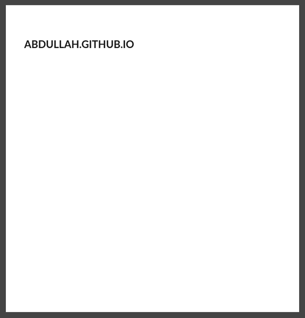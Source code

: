 # Abdullah.github.io
<html>
  <head>
    <title>Professional Resume</title>
    <link href="https://maxcdn.bootstrapcdn.com/font-awesome/4.7.0/css/font-awesome.min.css" rel="stylesheet" integrity="sha384-wvfXpqpZZVQGK6TAh5PVlGOfQNHSoD2xbE+QkPxCAFlNEevoEH3Sl0sibVcOQVnN" crossorigin="anonymous">
    <link href="https://fonts.googleapis.com/css?family=Lato|Open+Sans" rel="stylesheet">
    <style>
      html {
        background-color: #444;
        padding: 0 1em;
      }
      body {
        background-color: #FFF;
        font-family: 'Lato', sans-serif;
        margin: 1em auto;
        max-width: 50em;
        height: 52.625em;
      }
      #section-left {
        width: 35%;
        float: left;
        height: 100%;
        background-color: #fc7a70;
        color: #fff;
        text-align: center;
      }
      #section-left .section {
        margin-top: 40%;
        padding: 1em;
      }
      #section-left .section .logo {
        height: 150px;
        width: 150px;
        border-radius: 50%;
        margin: 0 auto;
        background: url('http://jaipurstudents.com/broker/wp-content/uploads/2015/10/dummy-logo-300x140.png');
      }

      .intro hr {
        width: 4em;
        display: block;
        height: 2px;
        border: 0px;
        border-top: 2px solid;
      }

      .dob {
        text-decoration: overline underline;
      }

      .intro .content {
        margin-bottom: 20px;
      }

      #contact {
        margin-top: 40px;
      }

      h1 {
        font-family: 'Open Sans', sans-serif;
        text-transform: uppercase;
      }

      #section-right {
        width: 65%;
        float: right;
        /*height: 100%;*/
      }
      #section-right .section {
        margin: 0 0 30px 0;
      }
      .wrapper {
        padding: 2em;
      }
      .fa {
        margin-right: 15px;
      }
      .wrapper .title {
        color: #fc7a70;
        font-size: 1.3em;
        font-variant: small-caps;
        letter-spacing: 0.1em;
        font-weight: bold;
        border-bottom: 2px solid #f2f2f2;
      }
      a:link {
        color: #fff;
        text-decoration: none;
      }
      a:visited {
        color: #fff;
        text-decoration: none;
      }
      a:hover {
        color: #fff;
        text-decoration: none;
      }
      a:active {
        color: #fff;
        text-decoration: none;
      }
      h2 {
        text-transform: uppercase;
        font-size: 1em;
      }
      h3 {
        font-size: 0.8em;
        text-transform: uppercase;
        font-weight: normal;
      }

    </style>
  </head>

  <body>
    <div id="section-left">
      <div class="section intro">
        <div class="logo"></div>
        <h1>Abdullah Alblooshi</h1>
        <div class="content">
          <span class="dob">17 MAR 2002</span> <br>
          <span class="intro">College student</span> <br>
          <span class="title"></span>
      
        <hr>
        <div id="contact">

          <span class="num">701-799-7979</span>

          <div class="email">
            <i class="fa fa-envelope-open-o" aria-hidden="true"></i>
            <a href="mailto:rambahadur@example.com">aboodetube@gmail.com</a>
          </div>
          <div class="web">
            <i class="fa fa-link" aria-hidden="true"></i>
            <a href=""></a>
          </div>
        </div>
      </div>
    </div>

    <div id="section-right">
      <div class="wrapper">
        <div class="section">
          <div class="title">
            <i class="fa fa-user" aria-hidden="true"></i>
            Profile
          </div>
          <p>I am a IT student in Mstate</p>
        </div>

        <div class="section">
          <div class="title">
            <i class="fa fa-pencil" aria-hidden="true"></i>
           
        <div class="section">
          <div class="title">
            <i class="fa fa-book" aria-hidden="true"></i>
            Education
          </div>
          <p>I have completed my high school</p>

   

        <div class="section">
          <div class="title">
            <i class="fa fa-book" aria-hidden="true"></i>
            Skills
          </div>
          <ul>
            <li>Creativity</li>
            <li>Adaptability</li>
            <li>Hardworking</li>
          </ul>
        </div>

 
